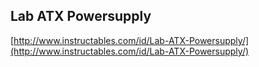 ## Lab ATX Powersupply
  
  [http://www.instructables.com/id/Lab-ATX-Powersupply/](http://www.instructables.com/id/Lab-ATX-Powersupply/)